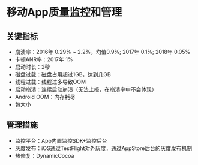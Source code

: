 # 移动App质量监控和管理

## 关键指标

- 崩溃率：2016年 0.29% ~ 2.2%，均值0.9%; 2017年 0.1%; 2018年 0.05%
- 卡顿ANR率：2017年 1%
- 启动时长：2秒
- 磁盘过载：磁盘占用超过1GB，达到几GB
- 线程过载：线程过多导致OOM
- 启动崩溃：连续启动崩溃（无法上报，在崩溃率中不会体现）
- Android OOM：内存耗尽
- 包大小

## 管理措施

- 监控平台：App内置监控SDK+监控后台
- 灰度发布：iOS通过TestFlight对外灰度，通过AppStore后台的灰度发布机制
- 热修复：DynamicCocoa
